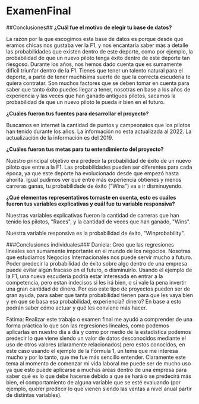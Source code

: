 # ExamenFinal
##Conclusiones##
**¿Cuál fue el motivo de elegir tu base de datos?**

La razón por la que escogimos esta base de datos es porque desde que eramos  chicas nos gustaba ver la F1, y nos encantaría saber más a detalle las probabilidades que existen dentro de este deporte, como por ejemplo, la probabilidad de que un nuevo piloto tenga éxito dentro de este deporte tan riesgoso. Durante los años, nos hemos dado cuenta que es sumamente difícil triunfar dentro de la F1. Tienes que tener un talento natural para el deporte, a parte de tener muchísima suerte de que la correcta escudería te quiera contratar. Son muchos factores que se deben tomar en cuenta para saber que tanto éxito puedes llegar a tener, nosotras en base a los años de experiencia y las veces que han ganado antiguos pilotos, sacamos la probabilidad de que un nuevo piloto le pueda ir bien en el futuro.

**¿Cuáles fueron tus fuentes para desarrollar el proyecto?**

Buscamos en internet la cantidad de puntos y campeonatos que los pilotos han tenido durante los años. La información no esta actualizada al 2022. La actualización de la información es del 2019.

**¿Cuáles fueron tus metas para tu entendimiento del proyecto?**

Nuestro principal objetivo era predecir la probabilidad de éxito de un nuevo piloto que entre a la F1. Las probabilidades pueden ser diferentes para cada época, ya que este deporte ha evolucionado desde que empezó hasta ahorita. Igual pudimos ver que entre más experiencia obtienes y menos carreras ganas, tu probabilidade de éxito ("Wins") va a ir disminuyendo.

**¿Qué elementos representativos tomaste en cuenta, esto es cuáles fueron tus variables explicativas y cuál fue tu variable responsiva?**

Nuestras variables explicativas fueron la cantidad de carreras que han tenido los pilotos, "Races", y la cantidad de veces que han ganado, "Wins".

Nuestra variable responsiva es la probabilidad de éxito, "Winprobability". 

###Conclusiones individuales###
Daniela: Creo que las regresiones lineales son sumamente importante en el mundo de los negocios. Nosotras que estudiamos Negocios Internacionales nos puede servir mucho a futuro. Poder predecir la probabilidad de éxito sobre algo dentro de una empresa puede evitar algún fracaso en el futuro, o disminuirlo. Usando el ejemplo de la F1, una nueva escudería podría estar interesada en entrar a la competencia, pero estan indecisos si les irá bien, o si vale la pena invertir una gran cantidad de dinero. Por eso este tipo de proyectos pueden ser de gran ayuda, para saber que tanta probabilidad tienen para que les vaya bien y en que se basa esa probabilidad, experiencia? dinero? En base a esto podrán saber cómo actuar y qué les conviene más hacer.

Fátima: Realizar este trabajo o examen final me ayudó a comprender de una forma práctica lo que son las regresiones lineales, como podemos aplicarlas en nuestro día a día y como por medio de la estadística podemos predecir lo que viene siendo un valor de datos desconocidos mediante el uso de otros valores (claramente relacionados) pero estos conocidos, en este caso usando el ejemplo de la Fórmula 1, un tema que me interesa mucho y por lo tanto, que me fue más sencillo entender. Claramente este tema al momento de comenzar mi vida laboral me puede ser de mucho uso ya que esto puede aplicarse a muchas áreas dentro de una empresa para saber qué es lo que debe hacerse  debido a que se hará o se predecirá más bien, el comportamiento de alguna variable que se esté evaluando (por ejemplo, querer predecir lo que vienen siendo las ventas a nivel anual partir de distintas variables).
